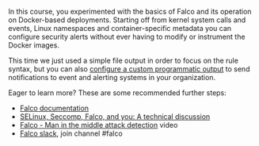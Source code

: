 In this course, you experimented with the basics of Falco and its operation on Docker-based deployments. Starting off from kernel system calls and events, Linux namespaces and container-specific metadata you can configure security alerts without ever having to modify or instrument the Docker images.

This time we just used a simple file output in order to focus on the rule syntax, but you can also [configure a custom programmatic output](https://falco.org/docs/alerts/#program-output) to send notifications to event and alerting systems in your organization.

Eager to learn more? These are some recommended further steps:

- [Falco documentation](https://falco.org/docs)
- [SELinux, Seccomp, Falco, and you: A technical discussion](https://bit.ly/3ydts9P)
- [Falco - Man in the middle attack detection](https://www.youtube.com/watch?v=Hf8PxSJOMfw) video
- [Falco slack](https://kubernetes.slack.com/archives/CMWH3EH32), join channel #falco
